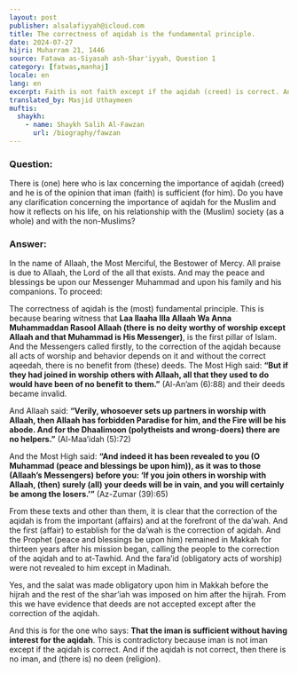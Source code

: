 ```yaml
---
layout: post
publisher: alsalafiyyah@icloud.com
title: The correctness of aqidah is the fundamental principle.
date: 2024-07-27
hijri: Muharram 21, 1446
source: Fatawa as-Siyasah ash-Shar'iyyah, Question 1
category: [fatwas,manhaj]
locale: en
lang: en
excerpt: Faith is not faith except if the aqidah (creed) is correct. And if the aqidah is not correct, then there is no iman, and (there is) no deen (religion).
translated_by: Masjid Uthaymeen
muftis:
  shaykh: 
    - name: Shaykh Salih Al-Fawzan
      url: /biography/fawzan
---
```


### Question:
There is (one) here who is lax concerning the importance of aqidah (creed) and he is of the opinion that iman (faith) is sufficient (for him). Do you have any clarification concerning the importance of aqidah for the Muslim and how it reflects on his life, on his relationship with the (Muslim) society (as a whole) and with the non-Muslims?

### Answer: 
In the name of Allaah, the Most Merciful, the Bestower of Mercy. All praise is due to Allaah, the Lord of the all that exists. And may the peace and blessings be upon our Messenger Muhammad and upon his family and his companions. To proceed:

The correctness of aqidah is the (most) fundamental principle. This is because bearing witness that **Laa Ilaaha Illa Allaah Wa Anna Muhammaddan Rasool Allaah (there is no deity worthy of worship except Allaah and that Muhammad is His Messenger)**, is the first pillar of Islam. And the Messengers called firstly, to the correction of the aqidah because all acts of worship and behavior depends on it and without the correct aqeedah, there is no benefit from (these) deeds. The Most High said: **“But if they had joined in worship others with Allaah, all that they used to do would have been of no benefit to them.”** (Al-An’am (6):88) and their deeds became invalid.

And Allaah said: **“Verily, whosoever sets up partners in worship with Allaah, then Allaah has forbidden Paradise for him, and the Fire will be his abode. And for the Dhaalimoon (polytheists and wrong-doers) there are no helpers.”** (Al-Maa’idah (5):72)

And the Most High said: **“And indeed it has been revealed to you (O Muhammad (peace and blessings be upon him)), as it was to those (Allaah’s Messengers) before you: ‘If you join others in worship with Allaah, (then) surely (all) your deeds will be in vain, and you will certainly be among the losers.’”** (Az-Zumar (39):65)

From these texts and other than them, it is clear that the correction of the aqidah is from the important (affairs) and at the forefront of the da’wah. And the first (affair) to establish for the da’wah is the correction of aqidah. And the Prophet (peace and blessings be upon him) remained in Makkah for thirteen years after his mission began, calling the people to the correction of the aqidah and to at-Tawhid. And the fara’id (obligatory acts of worship) were not revealed to him except in Madinah.

Yes, and the salat was made obligatory upon him in Makkah before the hijrah and the rest of the shar’iah was imposed on him after the hijrah. From this we have evidence that deeds are not accepted except after the correction of the aqidah.

And this is for the one who says: **That the iman is sufficient without having interest for the aqidah**. This is contradictory because iman is not iman except if the aqidah is correct. And if the aqidah is not correct, then there is no iman, and (there is) no deen (religion).
